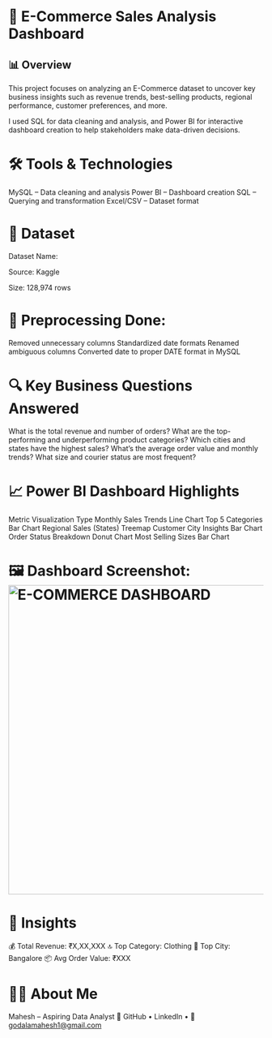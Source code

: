 # 🛒 E-Commerce Sales Analysis Dashboard

## 📊 Overview
This project focuses on analyzing an E-Commerce dataset to uncover key business insights such as revenue trends, best-selling products, regional performance, customer preferences, and more.

I used SQL for data cleaning and analysis, and Power BI for interactive dashboard creation to help stakeholders make data-driven decisions.

# 🛠️ Tools & Technologies
MySQL – Data cleaning and analysis
Power BI – Dashboard creation
SQL – Querying and transformation
Excel/CSV – Dataset format

# 📁 Dataset
Dataset Name: 

Source: Kaggle

Size: 128,974 rows

# 🔧 Preprocessing Done:
Removed unnecessary columns
Standardized date formats
Renamed ambiguous columns
Converted date to proper DATE format in MySQL

# 🔍 Key Business Questions Answered
What is the total revenue and number of orders?
What are the top-performing and underperforming product categories?
Which cities and states have the highest sales?
What’s the average order value and monthly trends?
What size and courier status are most frequent?

# 📈 Power BI Dashboard Highlights
Metric	              Visualization Type
Monthly Sales Trends   	Line Chart
Top 5 Categories      	Bar Chart
Regional Sales (States) Treemap
Customer City Insights	Bar Chart
Order Status Breakdown	Donut Chart
Most Selling Sizes	    Bar Chart


# 🖼️ Dashboard Screenshot: <img width="610" alt="E-COMMERCE DASHBOARD" src="https://github.com/user-attachments/assets/b532fc6f-a185-42e8-a874-9831593e43de" />


# 📌 Insights
💰 Total Revenue: ₹X,XX,XXX
🔝 Top Category: Clothing
🧭 Top City: Bangalore
📦 Avg Order Value: ₹XXX


# 🙋‍♂️ About Me
Mahesh – Aspiring Data Analyst
🔗 GitHub • LinkedIn • 📧 godalamahesh1@gmail.com

